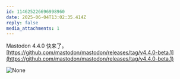 ```yaml
---
id: 114625226696998960
date: 2025-06-04T13:02:35.414Z
reply: false
media_attachments: 1
---
```


Mastodon 4.4.0 快来了。  
[https://github.com/mastodon/mastodon/releases/tag/v4.4.0-beta.1](https://github.com/mastodon/mastodon/releases/tag/v4.4.0-beta.1)

![None](https://files.e5n.cc/media_attachments/files/114/625/226/449/606/629/original/19af23d4a06aed01.jpg)
